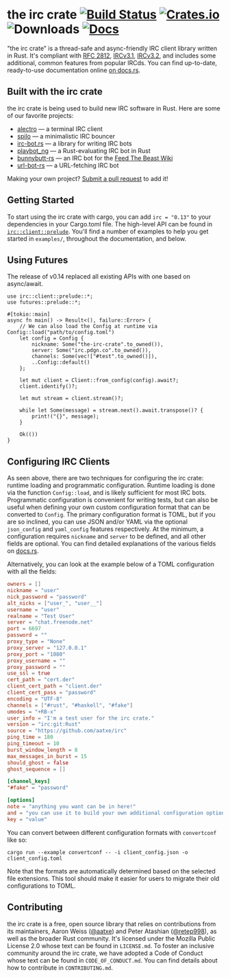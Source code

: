 # the irc crate [![Build Status][ci-badge]][ci] [![Crates.io][cr-badge]][cr] ![Downloads][dl-badge] [![Docs][doc-badge]][doc]

[ci-badge]: https://travis-ci.org/aatxe/irc.svg?branch=stable
[ci]: https://travis-ci.org/aatxe/irc
[cr-badge]: https://img.shields.io/crates/v/irc.svg
[cr]: https://crates.io/crates/irc
[dl-badge]: https://img.shields.io/crates/d/irc.svg
[doc-badge]: https://docs.rs/irc/badge.svg
[doc]: https://docs.rs/irc

[rfc2812]: http://tools.ietf.org/html/rfc2812
[ircv3.1]: http://ircv3.net/irc/3.1.html
[ircv3.2]: http://ircv3.net/irc/3.2.html

"the irc crate" is a thread-safe and async-friendly IRC client library written in Rust. It's
compliant with [RFC 2812][rfc2812], [IRCv3.1][ircv3.1], [IRCv3.2][ircv3.2], and includes some
additional, common features from popular IRCds. You can find up-to-date, ready-to-use documentation
online [on docs.rs][doc].

## Built with the irc crate

the irc crate is being used to build new IRC software in Rust. Here are some of our favorite
projects:

- [alectro][alectro] — a terminal IRC client
- [spilo][spilo] — a minimalistic IRC bouncer
- [irc-bot.rs][ircbot] — a library for writing IRC bots
- [playbot_ng][playbot_ng] — a Rust-evaluating IRC bot in Rust
- [bunnybutt-rs][bunnybutt] — an IRC bot for the [Feed The Beast Wiki][ftb-wiki]
- [url-bot-rs][url-bot-rs] — a URL-fetching IRC bot

[alectro]: https://github.com/aatxe/alectro
[spilo]: https://github.com/aatxe/spilo
[ircbot]: https://github.com/8573/irc-bot.rs
[bunnybutt]: https://github.com/FTB-Gamepedia/bunnybutt-rs
[playbot_ng]: https://github.com/panicbit/playbot_ng
[ftb-wiki]: https://ftb.gamepedia.com/FTB_Wiki
[url-bot-rs]: https://github.com/nuxeh/url-bot-rs

Making your own project? [Submit a pull request](https://github.com/aatxe/irc/pulls) to add it!

## Getting Started

To start using the irc crate with cargo, you can add `irc = "0.13"` to your dependencies in
your Cargo.toml file. The high-level API can be found in [`irc::client::prelude`][irc-prelude].
You'll find a number of examples to help you get started in `examples/`, throughout the
documentation, and below.

[irc-prelude]: https://docs.rs/irc/*/irc/client/prelude/index.html

## Using Futures

The release of v0.14 replaced all existing APIs with one based on async/await.

```rust,no_run,edition2018
use irc::client::prelude::*;
use futures::prelude::*;

#[tokio::main]
async fn main() -> Result<(), failure::Error> {
    // We can also load the Config at runtime via Config::load("path/to/config.toml")
    let config = Config {
        nickname: Some("the-irc-crate".to_owned()),
        server: Some("irc.pdgn.co".to_owned()),
        channels: Some(vec!["#test".to_owned()]),
        ..Config::default()
    };

    let mut client = Client::from_config(config).await?;
    client.identify()?;

    let mut stream = client.stream()?;

    while let Some(message) = stream.next().await.transpose()? {
        print!("{}", message);
    }

    Ok(())
}
```

## Configuring IRC Clients

As seen above, there are two techniques for configuring the irc crate: runtime loading and
programmatic configuration. Runtime loading is done via the function `Config::load`, and is likely
sufficient for most IRC bots. Programmatic configuration is convenient for writing tests, but can
also be useful when defining your own custom configuration format that can be converted to `Config`.
The primary configuration format is TOML, but if you are so inclined, you can use JSON and/or YAML
via the optional `json_config` and `yaml_config` features respectively. At the minimum, a configuration
requires `nickname` and `server` to be defined, and all other fields are optional. You can find
detailed explanations of the various fields on [docs.rs][config-fields].

[config-fields]: https://docs.rs/irc/*/irc/client/data/config/struct.Config.html#fields

Alternatively, you can look at the example below of a TOML configuration with all the fields:

```toml
owners = []
nickname = "user"
nick_password = "password"
alt_nicks = ["user_", "user__"]
username = "user"
realname = "Test User"
server = "chat.freenode.net"
port = 6697
password = ""
proxy_type = "None"
proxy_server = "127.0.0.1"
proxy_port = "1080"
proxy_username = ""
proxy_password = ""
use_ssl = true
cert_path = "cert.der"
client_cert_path = "client.der"
client_cert_pass = "password"
encoding = "UTF-8"
channels = ["#rust", "#haskell", "#fake"]
umodes = "+RB-x"
user_info = "I'm a test user for the irc crate."
version = "irc:git:Rust"
source = "https://github.com/aatxe/irc"
ping_time = 180
ping_timeout = 10
burst_window_length = 8
max_messages_in_burst = 15
should_ghost = false
ghost_sequence = []

[channel_keys]
"#fake" = "password"

[options]
note = "anything you want can be in here!"
and = "you can use it to build your own additional configuration options."
key = "value"
```

You can convert between different configuration formats with `convertconf` like so:

```shell
cargo run --example convertconf -- -i client_config.json -o client_config.toml
```

Note that the formats are automatically determined based on the selected file extensions. This
tool should make it easier for users to migrate their old configurations to TOML.

## Contributing
the irc crate is a free, open source library that relies on contributions from its maintainers,
Aaron Weiss ([@aatxe][awe]) and Peter Atashian ([@retep998][bun]), as well as the broader Rust
community. It's licensed under the Mozilla Public License 2.0 whose text can be found in
`LICENSE.md`. To foster an inclusive community around the irc crate, we have adopted a Code of
Conduct whose text can be found in `CODE_OF_CONDUCT.md`. You can find details about how to
contribute in `CONTRIBUTING.md`.

[awe]: https://github.com/aatxe/
[bun]: https://github.com/retep998/
